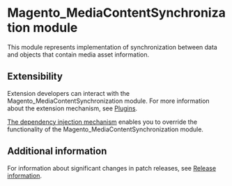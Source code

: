 # Magento_MediaContentSynchronization module

This module represents implementation of synchronization between data and objects that contain media asset information.

## Extensibility

Extension developers can interact with the Magento_MediaContentSynchronization module. For more information about the extension mechanism, see [Plugins](https://developer.adobe.com/commerce/php/development/components/plugins/).

[The dependency injection mechanism](https://developer.adobe.com/commerce/php/development/components/dependency-injection/) enables you to override the functionality of the Magento_MediaContentSynchronization module.

## Additional information

For information about significant changes in patch releases, see [Release information](https://experienceleague.adobe.com/en/docs/commerce-operations/release/notes/overview).
